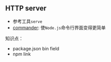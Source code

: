## HTTP server

* 参考工具`serve`
* [commander](https://github.com/tj/commander.js/): 使`Node.js`命令行界面变得更简单

知识点：

* package.json bin field
* npm link
